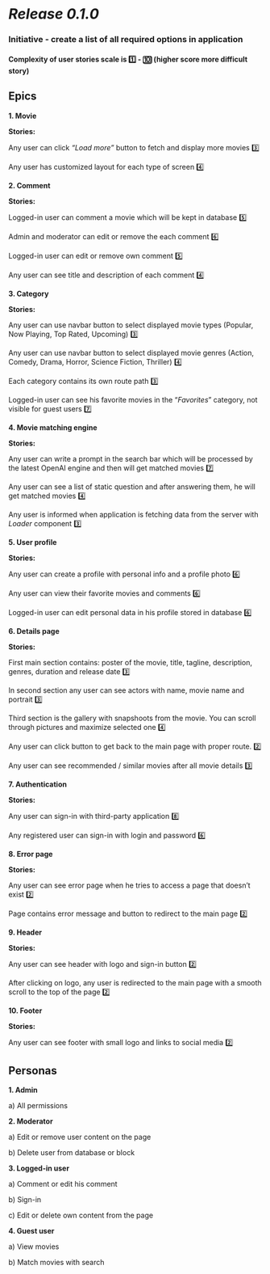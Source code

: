 # **_Release 0.1.0_**

### **Initiative -** create a list of all required options in application

#### **Complexity** of user stories scale is :one: - :keycap_ten: (higher score more difficult story)

## **Epics**

**1. Movie**

**Stories:**

Any user can click _“Load more”_ button to fetch and display more movies :three:

Any user has customized layout for each type of screen :four: 


**2. Comment**

**Stories:**

Logged-in user can comment a movie which will be kept in database :five:

Admin and moderator can edit or remove the each comment :six:

Logged-in user can edit or remove own comment :five:

Any user can see title and description of each comment :four:

**3. Category**

**Stories:**

Any user can use navbar button to select displayed movie types (Popular, Now Playing, Top Rated, Upcoming) :three:
    
Any user can use navbar button to select displayed movie genres (Action, Comedy, Drama, Horror, Science Fiction, Thriller) :four:

Each category contains its own route path :three:

Logged-in user can see his favorite movies in the “_Favorites_” category, not visible for guest users :seven:

**4. Movie matching engine**

**Stories:**

Any user can write a prompt in the search bar which will be processed by the latest OpenAI engine and then will get matched movies :seven:

Any user can see a list of static question and after answering them, he will get matched movies :four:

Any user is informed when application is fetching data from the server with _Loader_ component :three:

**5. User profile**

**Stories:**

Any user can create a profile with personal info and a profile photo :six:

Any user can view their favorite movies and comments :six:

Logged-in user can edit personal data in his profile stored in database :six:

**6. Details page**

**Stories:**

First main section contains: poster of the movie, title, tagline, description, genres, duration and release date :three:

In second section any user can see actors with name, movie name and portrait :three:

Third section is the gallery with snapshoots from the movie. You can scroll through pictures and maximize selected one :four:

Any user can click button to get back to the main page with proper route. :two:  

Any user can see recommended / similar movies after all movie details :three:

**7. Authentication**

**Stories:**

Any user can sign-in with third-party application  :eight:

Any registered user can sign-in with login and password :six:

**8. Error page**

**Stories:**

Any user can see error page when he tries to access a page that doesn’t exist :two:

Page contains error message and button to redirect to the main page :two:

**9. Header**

**Stories:**

Any user can see header with logo and sign-in button :two:

After clicking on logo, any user is redirected to the main page with a smooth scroll to the top of the page :two:

**10. Footer**

**Stories:**

Any user can see footer with small logo and links to social media :two:

## **Personas**

**1. Admin**

a) All permissions

**2. Moderator**

a) Edit or remove user content on the page

b) Delete user from database or block

**3. Logged-in user**

a) Comment or edit his comment

b) Sign-in

c) Edit or delete own content from the page

**4. Guest user**

a) View movies

b) Match movies with search 
